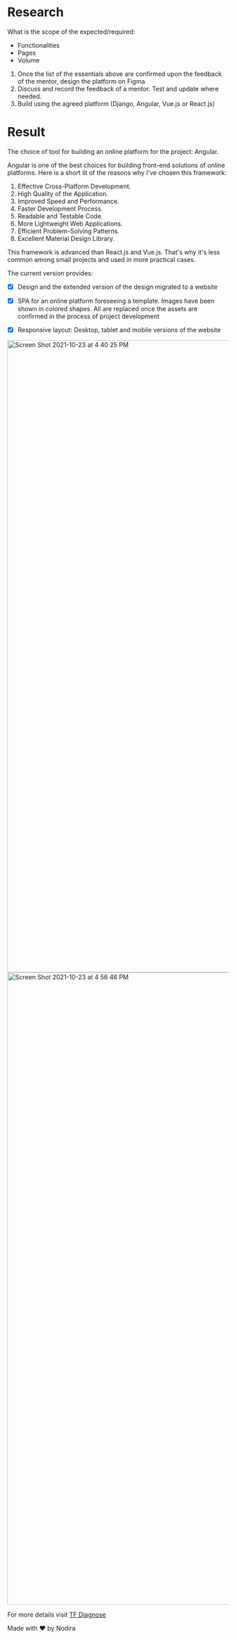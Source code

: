 # Research
What is the scope of the expected/required:

- Functionalities
- Pages
- Volume

1. Once the list of the essentials above are confirmed upon the feedback of the mentor, design the platform on Figma
2. Discuss and record the feedback of a mentor. Test and update where needed.
3. Build using the agreed platform (Django, Angular, Vue.js or React.js)

# Result
The choice of tool for building an online platform for the project: Angular.

Angular is one of the best choices for building front-end solutions of online platforms. Here is a short lit of the reasons why I've chosen this framework:

1. Effective Cross-Platform Development.
2. High Quality of the Application.
3. Improved Speed and Performance.
4. Faster Development Process.
5. Readable and Testable Code.
6. More Lightweight Web Applications.
7. Efficient Problem-Solving Patterns.
8. Excellent Material Design Library.

This framework is advanced than React.js and Vue.js. That's why it's less common among small projects and used in more practical cases.

The current version provides:

- [x] Design and the extended version of the design migrated to a website
- [x] SPA for an online platform foreseeing a template. Images have been shown in colored shapes. All are replaced once the assets are confirmed in the process of project development
- [x] Responsive layout: Desktop, tablet and mobile versions of the website


<img width="1440" alt="Screen Shot 2021-10-23 at 4 40 25 PM" src="https://user-images.githubusercontent.com/11291840/138554764-22ce68c2-96a1-4210-a834-934bf9103eac.png">

<img width="1440" alt="Screen Shot 2021-10-23 at 4 56 46 PM" src="https://user-images.githubusercontent.com/11291840/138555010-27e9f623-0769-4708-8786-3d9f13744a6e.png">


For more details visit [TF Diagnose](https://github.com/NodiraIbrogimova/TF-Diagnose/blob/main/README.md)

Made with ♥ by Nodira